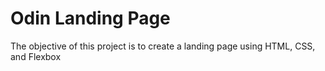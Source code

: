 # Odin Landing Page
The objective of this project is to create a landing page using HTML, CSS, and Flexbox